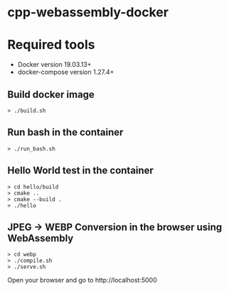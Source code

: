 # cpp-webassembly-docker

# Required tools

- Docker version 19.03.13+
- docker-compose version 1.27.4+

## Build docker image

```
> ./build.sh
```

## Run bash in the container

```
> ./run_bash.sh
```

## Hello World test in the container

```
> cd hello/build
> cmake ..
> cmake --build .
> ./hello
```

## JPEG -> WEBP Conversion in the browser using WebAssembly

```
> cd webp
> ./compile.sh
> ./serve.sh
```

Open your browser and go to http://localhost:5000

